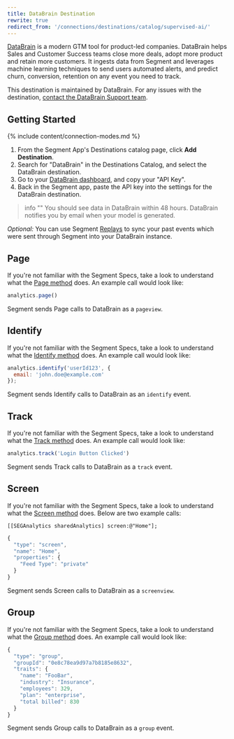 ```yaml
---
title: DataBrain Destination
rewrite: true
redirect_from: '/connections/destinations/catalog/supervised-ai/'
---
```


[DataBrain](https://usedatabrain.com/?utm_source=segmentio&utm_medium=docs&utm_campaign=partners) is a modern GTM tool for product-led companies. DataBrain helps Sales and Customer Success teams close more deals, adopt more product and retain more customers. It ingests data from Segment and leverages machine learning techniques to send users automated alerts, and predict churn, conversion, retention on any event you need to track.

This destination is maintained by DataBrain. For any issues with the destination, [contact the DataBrain Support team](mailto:support@supervisedai.com).

## Getting Started

{% include content/connection-modes.md %}

1. From the Segment App's Destinations catalog page, click **Add Destination**.
2. Search for "DataBrain" in the Destinations Catalog, and select the DataBrain destination.
3. Go to your [DataBrain dashboard](https://usedatabrain.com/integrations), and copy your "API Key".
4. Back in the Segment app, paste the API key into the settings for the DataBrain destination.

> info ""
> You should see data in DataBrain within 48 hours. DataBrain notifies you by email when your model is generated.

*Optional:* You can use Segment [Replays](/docs/guides/what-is-replay/) to sync your past events which were sent through Segment into your DataBrain instance.

## Page

If you're not familiar with the Segment Specs, take a look to understand what the [Page method](/docs/connections/spec/page/) does. An example call would look like:

```js
analytics.page()
```

Segment sends Page calls to DataBrain as a `pageview`.

## Identify

If you're not familiar with the Segment Specs, take a look to understand what the [Identify method](/docs/connections/spec/identify/) does. An example call would look like:

```js
analytics.identify('userId123', {
  email: 'john.doe@example.com'
});
```

Segment sends Identify calls to DataBrain as an `identify` event.

## Track

If you're not familiar with the Segment Specs, take a look to understand what the [Track method](/docs/connections/spec/track/) does. An example call would look like:

```js
analytics.track('Login Button Clicked')
```

Segment sends Track calls to DataBrain as a `track` event.

## Screen

If you're not familiar with the Segment Specs, take a look to understand what the [Screen method](/docs/connections/spec/screen/) does. Below are two example calls:

```objc
[[SEGAnalytics sharedAnalytics] screen:@"Home"];
```

```js
{
  "type": "screen",
  "name": "Home",
  "properties": {
    "Feed Type": "private"
  }
}
```
Segment sends Screen calls to DataBrain as a `screenview`.

## Group

If you're not familiar with the Segment Specs, take a look to understand what the [Group method](/docs/connections/spec/group/) does. An example call would look like:

```js
{
  "type": "group",
  "groupId": "0e8c78ea9d97a7b8185e8632",
  "traits": {
    "name": "FooBar",
    "industry": "Insurance",
    "employees": 329,
    "plan": "enterprise",
    "total billed": 830
  }
}
```
Segment sends Group calls to DataBrain as a `group` event.
